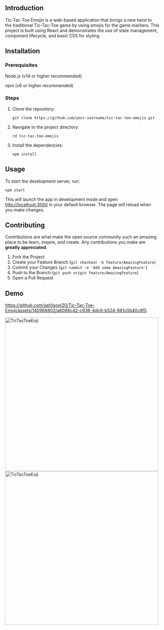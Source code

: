 <section>
    <h2>Introduction</h2>
    <p>Tic-Tac-Toe Emojis is a web-based application that brings a new twist to the traditional Tic-Tac-Toe game by using emojis for the game markers. This project is built using React and demonstrates the use of state management, component lifecycle, and basic CSS for styling.</p>
</section>

<section>
    <h2>Installation</h2>
    <h3>Prerequisites</h3>
    <p>Node.js (v14 or higher recommended)</p>
    <p>npm (v6 or higher recommended)</p>
    <h3>Steps</h3>
    <ol>
        <li>Clone the repository:
            <pre><code>git clone https://github.com/your-username/tic-tac-toe-emojis.git</code></pre>
        </li>
        <li>Navigate to the project directory:
            <pre><code>cd tic-tac-toe-emojis</code></pre>
        </li>
        <li>Install the dependencies:
            <pre><code>npm install</code></pre>
        </li>
    </ol>
</section>

<section>
    <h2>Usage</h2>
    <p>To start the development server, run:</p>
    <pre><code>npm start</code></pre>
    <p>This will launch the app in development mode and open <a href="http://localhost:3000">http://localhost:3000</a> in your default browser. The page will reload when you make changes.</p>
</section>

<section>
    <h2>Contributing</h2>
    <p>Contributions are what make the open source community such an amazing place to be learn, inspire, and create. Any contributions you make are <strong>greatly appreciated</strong>.</p>
    <ol>
        <li>Fork the Project</li>
        <li>Create your Feature Branch (<code>git checkout -b feature/AmazingFeature</code>)</li>
        <li>Commit your Changes (<code>git commit -m 'Add some AmazingFeature'</code>)</li>
        <li>Push to the Branch (<code>git push origin feature/AmazingFeature</code>)</li>
        <li>Open a Pull Request</li>
    </ol>
</section>
<h2>Demo</h2>

https://github.com/sahilsoni20/Tic-Tac-Toe-Emoji/assets/140968802/a6068c42-c936-4dc6-b524-881c0b40c8f5


<img src="https://github.com/sahilsoni20/Tic-Tac-Toe-Emoji/assets/140968802/99ac41ec-e8e6-4355-8ffb-eb01b3c50604" alt="TicTacToeEoji" width="500">
<img src="https://github.com/sahilsoni20/Tic-Tac-Toe-Emoji/assets/140968802/88ab8fc5-4d59-46f6-9c42-2f5e60dcc616" alt="TicTacToeEoji" width="500">

